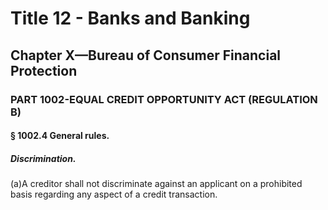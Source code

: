 
# Title 12 - Banks and Banking
## Chapter X—Bureau of Consumer Financial Protection
### PART 1002-EQUAL CREDIT OPPORTUNITY ACT (REGULATION B)
#### § 1002.4 General rules.
##### Discrimination.

(a)A creditor shall not discriminate against an applicant on a prohibited basis regarding any aspect of a credit transaction.
